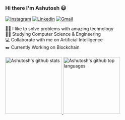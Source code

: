 ### Hi there I'm Ashutosh 😃

[![Instagram](https://img.shields.io/badge/Instagram-E4405F?style=for-the-badge&logo=instagram&logoColor=white)](https://www.instagram.com/waytoashutosh/)
[![Linkedin](https://img.shields.io/badge/LinkedIn-0077B5?style=for-the-badge&logo=linkedin&logoColor=white)](https://www.linkedin.com/in/ashutosh-kr/)
[![Gmail](https://img.shields.io/badge/Gmail-D14836?style=for-the-badge&logo=gmail&logoColor=white)](mailto:ashutoshkr616@gmail.com)

👨‍💻 I like to solve problems with amazing technology <br>
👨‍🎓 Studying Computer Science & Engineering <br>
💻 Collaborate with me on Artificial Intelligence <br>
✒️ Currently Working on Blockchain 
<br>
<br>
<a href="https://github.com/waytoashutosh">
  <img height="180em" src="https://github-readme-stats.vercel.app/api?username=waytoashutosh&show_icons=true&theme=merko&count_private=true" alt="Ashutosh's github stats" />
  <img height="180em" src="https://github-readme-stats.vercel.app/api/top-langs/?username=waytoashutosh&theme=merko&layout=compact" alt="Ashutosh's github top languages" />
</a>
